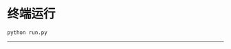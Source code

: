 # 终端运行

```shell
python run.py
```
*****************************************************************************************************************************************************************************